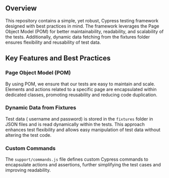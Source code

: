 ## Overview

This repository contains a simple, yet robust, Cypress testing framework designed with best practices in mind. 
The framework leverages the Page Object Model (POM) for better maintainability, readability, and scalability of the tests. 
Additionally, dynamic data fetching from the fixtures folder ensures flexibility and reusability of test data.

## Key Features and Best Practices

### Page Object Model (POM)

By using POM, we ensure that our tests are easy to maintain and scale. 
Elements and actions related to a specific page are encapsulated within dedicated classes, promoting reusability and reducing code duplication.

### Dynamic Data from Fixtures

Test data ( username and password) is stored in the `fixtures` folder in JSON files and is read dynamically within the tests. 
This approach enhances test flexibility and allows easy manipulation of test data without altering the test code.

### Custom Commands

The `support/commands.js` file defines custom Cypress commands to encapsulate actions and assertions, further simplifying the test cases and improving readability.
